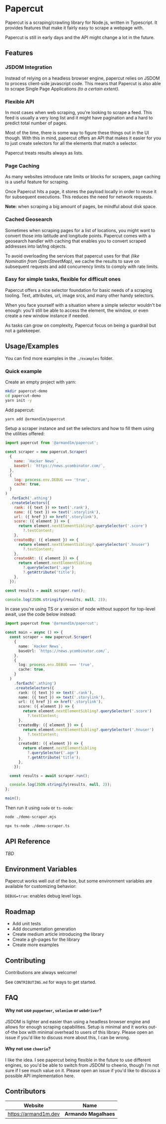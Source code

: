 # Papercut

Papercut is a scraping/crawling library for Node.js, written in Typescript. It provides features that make it fairly easy to scrape a webpage with.

Papercut is still in early days and the API might change a lot in the future.

## Features

### JSDOM Integration

Instead of relying on a headless browser engine, papercut relies on JSDOM to process client-side javascript code. This means that Papercut is also able to scrape Single Page Applications *(to a certain extent)*.

### Flexible API

In most cases when web scraping, you're looking to scrape a feed. This feed is usually a very long list and it might have pagination and a hard to predict total number of pages.

Most of the time, there is some way to figure these things out in the UI though. With this in mind, papercut offers an API that makes it easier for you to just create selectors for all the elements that match a selector.

Papercut treats results always as lists.

### Page Caching

As many websites introduce rate limits or blocks for scrapers, page caching is a useful feature for scraping.

Once Papercut hits a page, it stores the payload locally in order to reuse it for subsequent executions. This reduces the need for network requests.

**Note:** when scraping a big amount of pages, be mindful about disk space.

### Cached Geosearch

Sometimes when scraping pages for a list of locations, you might want to convert those into latitude and longitude points. Papercut comes with a geosearch handler with caching that enables you to convert scraped addresses into lat/lng objects.

To avoid overloading the services that papercut uses for that *(like Nominatin from OpenStreetMap)*, we cache the results to save on subsequent requests and add concurrency limits to comply with rate limits.

### Easy for simple tasks, flexible for difficult ones

Papercut offers a nice selector foundation for basic needs of a scraping tooling. Text, attributes, url, image srcs, and many other handy selectors.

When you face yourself with a situation where a simple selector wouldn't be enough: you'll still be able to access the element, the window, or even create a new window instance if needed.

As tasks can grow on complexity, Papercut focus on being a guardrail but not a gatekeeper.

## Usage/Examples

You can find more examples in the `./examples` folder.

### Quick example

Create an empty project with yarn:

```sh
mkdir papercut-demo
cd papercut-demo
yarn init -y
```

Add papercut:

```sh
yarn add @armand1m/papercut
```

Setup a scraper instance and set the selectors and how to fill them using the utilities offered:

```js file=./examples/javascript/hacker-news/scraper.js
import papercut from '@armand1m/papercut';

const scraper = new papercut.Scraper(
  {
    name: `Hacker News`,
    baseUrl: `https://news.ycombinator.com/`,
  },
  {
    log: process.env.DEBUG === 'true',
    cache: true,
  }
)
  .forEach('.athing')
  .createSelectors({
    rank: ({ text }) => text('.rank'),
    name: ({ text }) => text('.storylink'),
    url: ({ href }) => href('.storylink'),
    score: ({ element }) => {
      return element.nextElementSibling?.querySelector('.score')
        ?.textContent;
    },
    createdBy: ({ element }) => {
      return element.nextElementSibling?.querySelector('.hnuser')
        ?.textContent;
    },
    createdAt: ({ element }) => {
      return element.nextElementSibling
        ?.querySelector('.age')
        ?.getAttribute('title');
    },
  });

const results = await scraper.run();

console.log(JSON.stringify(results, null, 2));
```

In case you're using TS or a version of node without support for top-level await, use the code below instead:

```ts file=./examples/typescript/src/hacker-news/scraper.ts
import papercut from '@armand1m/papercut';

const main = async () => {
  const scraper = new papercut.Scraper(
    {
      name: `Hacker News`,
      baseUrl: `https://news.ycombinator.com/`,
    },
    {
      log: process.env.DEBUG === 'true',
      cache: true,
    }
  )
    .forEach('.athing')
    .createSelectors({
      rank: ({ text }) => text('.rank'),
      name: ({ text }) => text('.storylink'),
      url: ({ href }) => href('.storylink'),
      score: ({ element }) => {
        return element.nextElementSibling?.querySelector('.score')
          ?.textContent;
      },
      createdBy: ({ element }) => {
        return element.nextElementSibling?.querySelector('.hnuser')
          ?.textContent;
      },
      createdAt: ({ element }) => {
        return element.nextElementSibling
          ?.querySelector('.age')
          ?.getAttribute('title');
      },
    });

  const results = await scraper.run();

  console.log(JSON.stringify(results, null, 2));
};

main();
```

Then run it using `node` or `ts-node`:

```sh
node ./demo-scraper.mjs
```

```sh
npx ts-node ./demo-scraper.ts
```

## API Reference

*TBD*

## Environment Variables

Papercut works well out of the box, but some environment variables are available for customizing behavior:

`DEBUG=true`: enables debug level logs.

## Roadmap

*   Add unit tests
*   Add documentation generation
*   Create medium article introducing the library
*   Create a gh-pages for the library
*   Create more examples

## Contributing

Contributions are always welcome!

See `CONTRIBUTING.md` for ways to get started.

## FAQ

#### Why not use `puppeteer`, `selenium` or `webdriver`?

JSDOM is lighter and easier than using a headless browser engine and allows for enough scraping capabilities. Setup is minimal and it works out-of-the box with minimal overhead to users of this library. Please open an issue if you'd like to discuss more about this, I can be wrong.

#### Why not use `cheerio`?

I like the idea. I see papercut being flexible in the future to use different engines, so you'd be able to switch from JSDOM to cheerio, though I'm not sure if I see much value on it. Please open an issue if you'd like to discuss a possible API implementation here.

## Contributors

| Website                | Name                  |
| ---------------------- | --------------------- |
| <https://armand1m.dev> | **Armando Magalhaes** |
